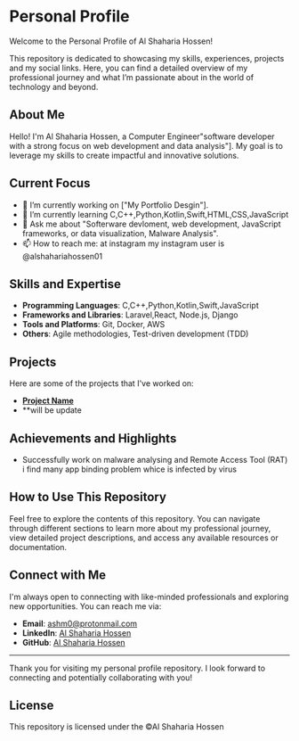 # Personal Profile

Welcome to the Personal Profile of Al Shaharia Hossen! 

This repository is dedicated to showcasing my skills, experiences, projects and my social links.
Here, you can find a detailed overview of my professional journey and what I’m passionate about in the world of technology and beyond.

## About Me

Hello! I'm Al Shaharia Hossen, a Computer Engineer"software developer with a strong focus on web development and data analysis"].
My goal is to leverage my skills to create impactful and innovative solutions.

## Current Focus

- 🔭 I’m currently working on ["My Portfolio Desgin"].
- 🌱 I’m currently learning C,C++,Python,Kotlin,Swift,HTML,CSS,JavaScript
- 💬 Ask me about  "Softerware devloment, web development, JavaScript frameworks, or data visualization, Malware Analysis".
- 📫 How to reach me: at instagram my instagram user is @alshahariahossen01

## Skills and Expertise

- **Programming Languages**: C,C++,Python,Kotlin,Swift,JavaScript
- **Frameworks and Libraries**: Laravel,React, Node.js, Django 
- **Tools and Platforms**: Git, Docker, AWS
- **Others**: Agile methodologies, Test-driven development (TDD)

## Projects

Here are some of the projects that I've worked on:

- **[Project Name](https://github.com/alshahariahossen01/Personal-Profile/)**
- **will be update

## Achievements and Highlights

- Successfully work on malware analysing and Remote Access Tool (RAT) i find many app binding problem whice is infected by virus

## How to Use This Repository

Feel free to explore the contents of this repository. You can navigate through different sections to learn more about my professional journey, 
view detailed project descriptions, and access any available resources or documentation.

## Connect with Me

I'm always open to connecting with like-minded professionals and exploring new opportunities. You can reach me via:

- **Email**: ashm0@protonmail.com
- **LinkedIn**: [Al Shaharia Hossen](https://linkedin.com/in/alshahariahossen01)
- **GitHub**: [Al Shaharia Hossen](https://github.com/alshahariahossen01)

---

Thank you for visiting my personal profile repository. I look forward to connecting and potentially collaborating with you!

## License

This repository is licensed under the ©Al Shaharia Hossen

